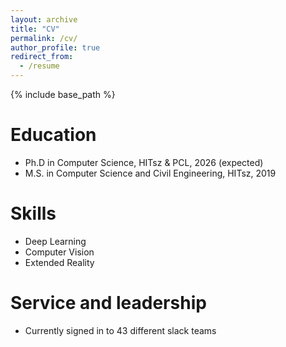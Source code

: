 ```yaml
---
layout: archive
title: "CV"
permalink: /cv/
author_profile: true
redirect_from:
  - /resume
---
```


{% include base_path %}

Education
======
* Ph.D in Computer Science, HITsz & PCL, 2026 (expected)
* M.S. in Computer Science and Civil Engineering, HITsz, 2019
  
Skills
======
* Deep Learning
* Computer Vision
* Extended Reality
  
Service and leadership
======
* Currently signed in to 43 different slack teams

